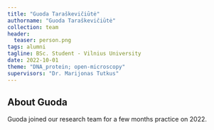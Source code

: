 ```yaml
---
title: "Guoda Taraškevičiūtė"
authorname: "Guoda Taraškevičiūtė"
collection: team
header:
  teaser: person.png
tags: alumni
tagline: BSc. Student - Vilnius University
date: 2022-10-01
theme: "DNA_protein; open-microscopy"
supervisors: "Dr. Marijonas Tutkus"
---
```


<h2>About Guoda</h2>
Guoda joined our research team for a few months practice on 2022. 


<!---{% include author-research-themes.html %}--->
<!---{% include team-member-collaborators.html %}--->
<!---{% include publication-list.html %}--->

